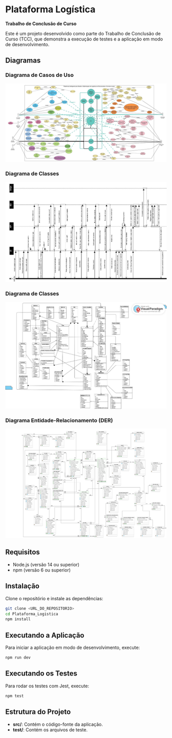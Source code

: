 # Plataforma Logística

**Trabalho de Conclusão de Curso**

Este é um projeto desenvolvido como parte do Trabalho de Conclusão de Curso (TCC), que demonstra a execução de testes e a aplicação em modo de desenvolvimento.

## Diagramas

### Diagrama de Casos de Uso
![Diagrama de Casos de Uso](readmeFiles/Diagrama-Casos-Uso-Plataforma-Logistica.jpg)

### Diagrama de Classes
![Diagrama de Sequencia Criar Pedido](readmeFiles/DSequencia-criar-pedido.jpg)

### Diagrama de Classes
![Diagrama de Classes](readmeFiles/ClassDiagramTCC.jpg)

### Diagrama Entidade-Relacionamento (DER)
![Diagrama de Entidade Relacionamento](readmeFiles/DER.png)

## Requisitos

- Node.js (versão 14 ou superior)
- npm (versão 6 ou superior)

## Instalação

Clone o repositório e instale as dependências:

```bash
git clone <URL_DO_REPOSITORIO>
cd Plataforma_Logistica
npm install
```

## Executando a Aplicação

Para iniciar a aplicação em modo de desenvolvimento, execute:

```bash
npm run dev
```

## Executando os Testes

Para rodar os testes com Jest, execute:

```bash
npm test
```

## Estrutura do Projeto

- **src/**: Contém o código-fonte da aplicação.
- **test/**: Contém os arquivos de teste.
